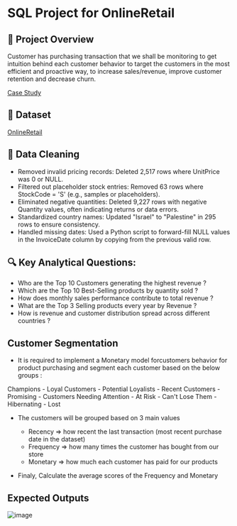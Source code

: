 # **SQL Project for OnlineRetail**

## 📝 Project Overview
Customer has purchasing transaction that we shall be monitoring to get intuition behind each customer behavior to target the customers in the most efficient and proactive way, to increase sales/revenue, improve customer retention and decrease churn.

[Case Study](https://github.com/MohammedMustafa32/SQL-Project-for-OnlineRetail/blob/main/Analytical%20SQL%20Case%20Study.pdf)

## 📁 Dataset
[OnlineRetail](https://github.com/MohammedMustafa32/SQL-Project-for-OnlineRetail/blob/main/Dataset/OnlineRetail.zip)


## 🧹 Data Cleaning
- Removed invalid pricing records: Deleted 2,517 rows where UnitPrice was 0 or NULL.
- Filtered out placeholder stock entries: Removed 63 rows where StockCode = 'S' (e.g., samples or placeholders).
- Eliminated negative quantities: Deleted 9,227 rows with negative Quantity values, often indicating returns or data errors.
- Standardized country names: Updated "Israel" to "Palestine" in 295 rows to ensure consistency.
- Handled missing dates: Used a Python script to forward-fill NULL values in the InvoiceDate column by copying from the previous valid row.


## 🔍 Key Analytical Questions:
- Who are the Top 10 Customers generating the highest revenue ?
- Which are the Top 10 Best-Selling products by quantity sold ?
- How does monthly sales performance contribute to total revenue ?
- What are the Top 3 Selling products every year by Revenue ?
- How is revenue and customer distribution spread across different countries ?


## Customer Segmentation
- It is required to implement a Monetary model forcustomers behavior for product purchasing and segment each customer based on the below groups :

Champions - Loyal Customers - Potential Loyalists - Recent Customers - Promising - Customers Needing Attention - At Risk - Can't Lose Them - Hibernating - Lost

- The customers will be grouped based on 3 main values
  - Recency => how recent the last transaction (most recent purchase date in the dataset)
  - Frequency => how many times the customer has bought from our store
  - Monetary => how much each customer has paid for our products

- Finaly, Calculate the average scores of the Frequency and Monetary

## Expected Outputs
![image](https://github.com/user-attachments/assets/f1ddc7c3-1e8e-412e-b576-83dc45163d34)




